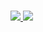  <p align="centlefter"><br/>
   <a href="https://kkucharski.com">
   <img src="https://img.shields.io/badge/website-kkucharski.com-1aa?style=for-the-badge">
  </a>  
   <a href="https://www.linkedin.com/in/kkuchar/">
   <img src="https://img.shields.io/badge/linkedin-Krzysztof  Kucharski-blue?style=for-the-badge&logo=linkedin">
  </a>  
</p>      
